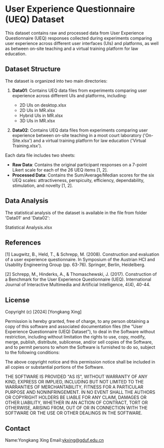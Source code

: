 # User Experience Questionnaire (UEQ) Dataset

This dataset contains raw and processed data from User Experience Questionnaire (UEQ) responses collected during experiments comparing user experience across different user interfaces (UIs) and platforms, as well as between on-site teaching and a virtual training platform for law education.

## Dataset Structure

The dataset is organized into two main directories:

1. **Data01**: Contains UEQ data files from experiments comparing user experience across different UIs and platforms, including:
   - 2D UIs on desktop.xlsx
   - 2D UIs in MR.xlsx
   - Hybrid UIs in MR.xlsx
   - 3D UIs in MR.xlsx

2. **Data02**: Contains UEQ data files from experiments comparing user experience between on-site teaching in a moot court laboratory ('On-Site.xlsx') and a virtual training platform for law education ('Virtual Training.xlsx').

Each data file includes two sheets:

- **Raw Data**: Contains the original participant responses on a 7-point Likert scale for each of the 26 UEQ items [1, 2].
- **Processed Data**: Contains the Sum/Average/Median scores for the six UEQ scales: attractiveness, perspicuity, efficiency, dependability, stimulation, and novelty [1, 2].

## Data Analysis

The statistical analysis of the dataset is available in the file from folder 'Data01' and 'Data02':

Statistical Analysis.xlsx

## References

[1] Laugwitz, B., Held, T., & Schrepp, M. (2008). Construction and evaluation of a user experience questionnaire. In Symposium of the Austrian HCI and Usability Engineering Group (pp. 63-76). Springer, Berlin, Heidelberg.

[2] Schrepp, M., Hinderks, A., & Thomaschewski, J. (2017). Construction of a Benchmark for the User Experience Questionnaire (UEQ). International Journal of Interactive Multimedia and Artificial Intelligence, 4(4), 40-44.

## License

Copyright (c) [2024] [Yongkang Xing]

Permission is hereby granted, free of charge, to any person obtaining a copy of this software and associated documentation files (the "User Experience Questionnaire (UEQ) Dataset"), to deal in the Software without restriction, including without limitation the rights to use, copy, modify, merge, publish, distribute, sublicense, and/or sell copies of the Software, and to permit persons to whom the Software is furnished to do so, subject to the following conditions:

The above copyright notice and this permission notice shall be included in all copies or substantial portions of the Software.

THE SOFTWARE IS PROVIDED "AS IS", WITHOUT WARRANTY OF ANY KIND, EXPRESS OR IMPLIED, INCLUDING BUT NOT LIMITED TO THE WARRANTIES OF MERCHANTABILITY, FITNESS FOR A PARTICULAR PURPOSE AND NONINFRINGEMENT. IN NO EVENT SHALL THE AUTHORS OR COPYRIGHT HOLDERS BE LIABLE FOR ANY CLAIM, DAMAGES OR OTHER LIABILITY, WHETHER IN AN ACTION OF CONTRACT, TORT OR OTHERWISE, ARISING FROM, OUT OF OR IN CONNECTION WITH THE SOFTWARE OR THE USE OR OTHER DEALINGS IN THE SOFTWARE.

## Contact

Name:Yongkang Xing   Email:ykxing@gduf.edu.cn
